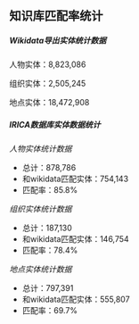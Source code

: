 ## 知识库匹配率统计

##### Wikidata导出实体统计数据

人物实体：8,823,086

组织实体：2,505,245

地点实体：18,472,908

##### IRICA数据库实体数据统计

*人物实体统计数据*

- 总计：878,786
- 和wikidata匹配实体：754,143
- 匹配率：85.8%

*组织实体统计数据*

- 总计：187,130
- 和wikidata匹配实体：146,754
- 匹配率：78.4%

*地点实体统计数据*

- 总计：797,391
- 和wikidata匹配实体：555,807
- 匹配率：69.7%

